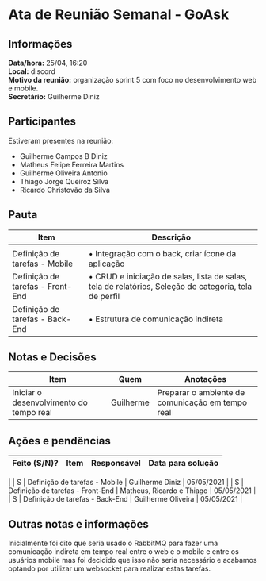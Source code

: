 # Ata de Reunião Semanal - GoAsk

## Informações

**Data/hora:** 25/04, 16:20  
**Local:** discord  
**Motivo da reunião:** organização sprint 5 com foco no desenvolvimento web e mobile.  
**Secretário:** Guilherme Diniz

## Participantes

Estiveram presentes na reunião:

- Guilherme Campos B Diniz
- Matheus Felipe Ferreira Martins
- Guilherme Oliveira Antonio
- Thiago Jorge Queiroz Silva
- Ricardo Christovão da Silva


## Pauta

| Item                                 | Descrição                                                                          |
| -------------------------------------| ---------------------------------------------------------------------------------- |
|                           |
| Definição de tarefas - Mobile        | • Integração com o back, criar ícone da aplicação <br>                                                       |
| Definição de tarefas - Front-End     | • CRUD e iniciação de salas, lista de salas, tela de relatórios, Seleção de categoria, tela de perfil <br>                                                        |
| Definição de tarefas - Back-End      | • Estrutura de comunicação indireta                                                    |


## Notas e Decisões

| Item                                     | Quem               | Anotações                                                      |
| ---------------------------------------- | ------------------ | -------------------------------------------------------------- |
| Iniciar o desenvolvimento do tempo real | Guilherme            | Preparar o ambiente de comunicação em tempo real |


## Ações e pendências

| Feito (S/N)? | Item                             | Responsável        | Data para solução |
| ------------ | -------------------------------- | ------------------ | ----------------- |
| 
|       S      | Definição de tarefas - Mobile    | Guilherme Diniz    |      05/05/2021   |
|       S      | Definição de tarefas - Front-End | Matheus, Ricardo e Thiago  |      05/05/2021   |
|       S      | Definição de tarefas - Back-End  | Guilherme Oliveira |      05/05/2021   |


## Outras notas e informações
Inicialmente foi dito que seria usado o RabbitMQ para fazer uma comunicação indireta em tempo real entre o web e o mobile e entre os usuários mobile mas foi decidido que isso não seria necessário e acabamos optando por utilizar um websocket para realizar estas tarefas.